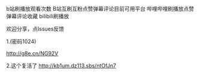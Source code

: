 
b站刷播放观看次数 B站互刷互粉点赞弹幕评论目前可用平台
哔哩哔哩刷播放点赞弹幕评论收藏
bilibili刷播放

欢迎分享，点Issues反馈


1.(密码1024)

http://g8e.cn/NG92V



2.这个复活了
http://kb1um.dz113.sbs/ntOfJn7

